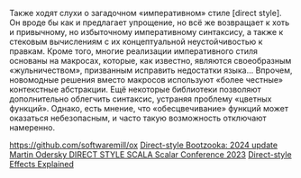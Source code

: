 Также ходят слухи о загадочном «императивном» стиле \[direct style\]. Он вроде бы как и предлагает упрощение, но всё же возвращает к хоть и привычному, но избыточному императивному синтаксису, а также к стековым вычислениям с их концептуальной неустойчивостью к правкам. Кроме того, многие реализации императивного стиля основаны на макросах, которые, как известно, являются своеобразным «жульничеством», призванным исправить недостатки языка... Впрочем, новомодные решения вместо макросов используют «более честные» контекстные абстракции. Ещё некоторые библиотеки позволяют дополнительно облегчить синтаксис, устраняя проблему «цветных функций». Однако, есть мнение, что «обесцвечивание» функций может оказаться небезопасным, и часто такую возможность отключают намеренно.

https://github.com/softwaremill/ox
[Direct-style Bootzooka: 2024 update](https://softwaremill.com/direct-style-bootzooka-2024-update/)
[Martin Odersky DIRECT STYLE SCALA Scalar Conference 2023](https://www.youtube.com/watch?v=0Fm0y4K4YO8&ab_channel=SoftwareMill)
[Direct-style Effects Explained](https://noelwelsh.com/posts/direct-style/)
